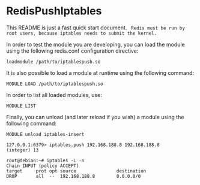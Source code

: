 # RedisPushIptables

This README is just a fast quick start document.
` Redis must be run by root users, because iptables needs to submit the kernel.`

In order to test the module you are developing, you can load the module using the following redis.conf configuration directive:

```
loadmodule /path/to/iptablespush.so
```

It is also possible to load a module at runtime using the following command:

```
MODULE LOAD /path/to/iptablespush.so
```

In order to list all loaded modules, use:

```
MODULE LIST
```

Finally, you can unload (and later reload if you wish) a module using the following command:

```
MODULE unload iptables-insert
```
```
127.0.0.1:6379> iptables.push 192.168.188.8 192.168.188.8
(integer) 13
```
```
root@debian:~# iptables -L -n
Chain INPUT (policy ACCEPT)
target     prot opt source               destination         
DROP       all  --  192.168.188.8        0.0.0.0/0 
```

